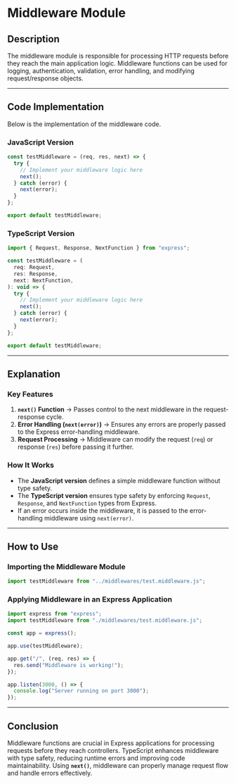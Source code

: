 # Middleware Module

## Description

The middleware module is responsible for processing HTTP requests before they reach the main application logic. Middleware functions can be used for logging, authentication, validation, error handling, and modifying request/response objects.

---

## Code Implementation

Below is the implementation of the middleware code.

### JavaScript Version

```javascript
const testMiddleware = (req, res, next) => {
  try {
    // Implement your middleware logic here
    next();
  } catch (error) {
    next(error);
  }
};

export default testMiddleware;
```

### TypeScript Version

```javascript
import { Request, Response, NextFunction } from "express";

const testMiddleware = (
  req: Request,
  res: Response,
  next: NextFunction,
): void => {
  try {
    // Implement your middleware logic here
    next();
  } catch (error) {
    next(error);
  }
};

export default testMiddleware;
```

---

## Explanation

### Key Features

1. **`next()` Function** → Passes control to the next middleware in the request-response cycle.
2. **Error Handling (`next(error)`)** → Ensures any errors are properly passed to the Express error-handling middleware.
3. **Request Processing** → Middleware can modify the request (`req`) or response (`res`) before passing it further.

### How It Works

- The **JavaScript version** defines a simple middleware function without type safety.
- The **TypeScript version** ensures type safety by enforcing `Request`, `Response`, and `NextFunction` types from Express.
- If an error occurs inside the middleware, it is passed to the error-handling middleware using `next(error)`.

---

## How to Use

### Importing the Middleware Module

```javascript
import testMiddleware from "../middlewares/test.middleware.js";
```

### Applying Middleware in an Express Application

```javascript
import express from "express";
import testMiddleware from "./middlewares/test.middleware.js";

const app = express();

app.use(testMiddleware);

app.get("/", (req, res) => {
  res.send("Middleware is working!");
});

app.listen(3000, () => {
  console.log("Server running on port 3000");
});
```

---

## Conclusion

Middleware functions are crucial in Express applications for processing requests before they reach controllers. TypeScript enhances middleware with type safety, reducing runtime errors and improving code maintainability. Using **`next()`**, middleware can properly manage request flow and handle errors effectively.
